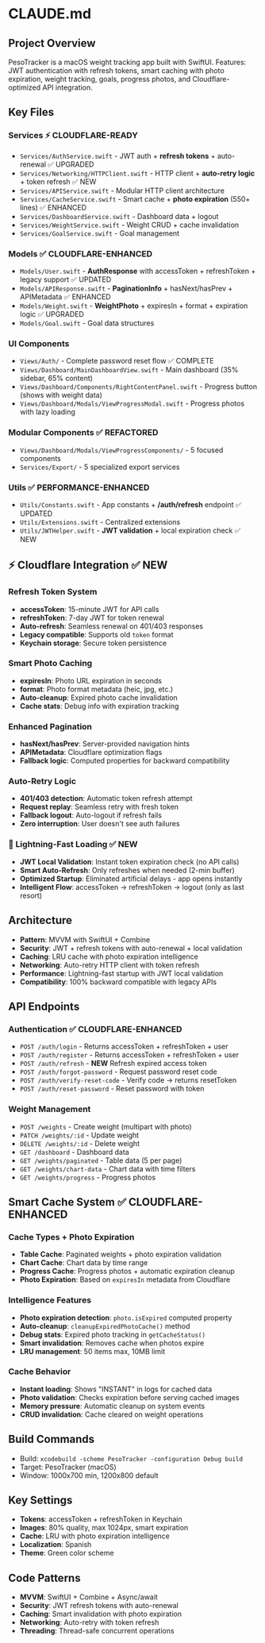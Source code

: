 # CLAUDE.md

## Project Overview
PesoTracker is a macOS weight tracking app built with SwiftUI. Features: JWT authentication with refresh tokens, smart caching with photo expiration, weight tracking, goals, progress photos, and Cloudflare-optimized API integration.

## Key Files

### Services ⚡ CLOUDFLARE-READY
- `Services/AuthService.swift` - JWT auth + **refresh tokens** + auto-renewal ✅ UPGRADED
- `Services/Networking/HTTPClient.swift` - HTTP client + **auto-retry logic** + token refresh ✅ NEW
- `Services/APIService.swift` - Modular HTTP client architecture
- `Services/CacheService.swift` - Smart cache + **photo expiration** (550+ lines) ✅ ENHANCED
- `Services/DashboardService.swift` - Dashboard data + logout
- `Services/WeightService.swift` - Weight CRUD + cache invalidation
- `Services/GoalService.swift` - Goal management

### Models ✅ CLOUDFLARE-ENHANCED
- `Models/User.swift` - **AuthResponse** with accessToken + refreshToken + legacy support ✅ UPDATED
- `Models/APIResponse.swift` - **PaginationInfo** + hasNext/hasPrev + APIMetadata ✅ ENHANCED
- `Models/Weight.swift` - **WeightPhoto** + expiresIn + format + expiration logic ✅ UPGRADED
- `Models/Goal.swift` - Goal data structures

### UI Components
- `Views/Auth/` - Complete password reset flow ✅ COMPLETE
- `Views/Dashboard/MainDashboardView.swift` - Main dashboard (35% sidebar, 65% content)
- `Views/Dashboard/Components/RightContentPanel.swift` - Progress button (shows with weight data)
- `Views/Dashboard/Modals/ViewProgressModal.swift` - Progress photos with lazy loading

### Modular Components ✅ REFACTORED
- `Views/Dashboard/Modals/ViewProgressComponents/` - 5 focused components
- `Services/Export/` - 5 specialized export services

### Utils ✅ PERFORMANCE-ENHANCED
- `Utils/Constants.swift` - App constants + **/auth/refresh** endpoint ✅ UPDATED
- `Utils/Extensions.swift` - Centralized extensions
- `Utils/JWTHelper.swift` - **JWT validation** + local expiration check ✅ NEW

## ⚡ Cloudflare Integration ✅ NEW

### Refresh Token System
- **accessToken**: 15-minute JWT for API calls
- **refreshToken**: 7-day JWT for token renewal
- **Auto-refresh**: Seamless renewal on 401/403 responses
- **Legacy compatible**: Supports old `token` format
- **Keychain storage**: Secure token persistence

### Smart Photo Caching
- **expiresIn**: Photo URL expiration in seconds
- **format**: Photo format metadata (heic, jpg, etc.)
- **Auto-cleanup**: Expired photo cache invalidation
- **Cache stats**: Debug info with expiration tracking

### Enhanced Pagination
- **hasNext/hasPrev**: Server-provided navigation hints
- **APIMetadata**: Cloudflare optimization flags
- **Fallback logic**: Computed properties for backward compatibility

### Auto-Retry Logic
- **401/403 detection**: Automatic token refresh attempt
- **Request replay**: Seamless retry with fresh token
- **Fallback logout**: Auto-logout if refresh fails
- **Zero interruption**: User doesn't see auth failures

### 🚀 Lightning-Fast Loading ✅ NEW
- **JWT Local Validation**: Instant token expiration check (no API calls)
- **Smart Auto-Refresh**: Only refreshes when needed (2-min buffer)
- **Optimized Startup**: Eliminated artificial delays - app opens instantly
- **Intelligent Flow**: accessToken → refreshToken → logout (only as last resort)

## Architecture
- **Pattern**: MVVM with SwiftUI + Combine
- **Security**: JWT + refresh tokens with auto-renewal + local validation
- **Caching**: LRU cache with photo expiration intelligence
- **Networking**: Auto-retry HTTP client with token refresh
- **Performance**: Lightning-fast startup with JWT local validation
- **Compatibility**: 100% backward compatible with legacy APIs

## API Endpoints

### Authentication ✅ CLOUDFLARE-ENHANCED
- `POST /auth/login` - Returns accessToken + refreshToken + user
- `POST /auth/register` - Returns accessToken + refreshToken + user  
- `POST /auth/refresh` - **NEW** Refresh expired access token
- `POST /auth/forgot-password` - Request password reset code
- `POST /auth/verify-reset-code` - Verify code → returns resetToken
- `POST /auth/reset-password` - Reset password with token

### Weight Management
- `POST /weights` - Create weight (multipart with photo)
- `PATCH /weights/:id` - Update weight
- `DELETE /weights/:id` - Delete weight
- `GET /dashboard` - Dashboard data
- `GET /weights/paginated` - Table data (5 per page)
- `GET /weights/chart-data` - Chart data with time filters
- `GET /weights/progress` - Progress photos

## Smart Cache System ✅ CLOUDFLARE-ENHANCED

### Cache Types + Photo Expiration
- **Table Cache**: Paginated weights + photo expiration validation
- **Chart Cache**: Chart data by time range  
- **Progress Cache**: Progress photos + automatic expiration cleanup
- **Photo Expiration**: Based on `expiresIn` metadata from Cloudflare

### Intelligence Features
- **Photo expiration detection**: `photo.isExpired` computed property
- **Auto-cleanup**: `cleanupExpiredPhotoCache()` method
- **Debug stats**: Expired photo tracking in `getCacheStatus()`
- **Smart invalidation**: Removes cache when photos expire
- **LRU management**: 50 items max, 10MB limit

### Cache Behavior  
- **Instant loading**: Shows "INSTANT" in logs for cached data
- **Photo validation**: Checks expiration before serving cached images
- **Memory pressure**: Automatic cleanup on system events
- **CRUD invalidation**: Cache cleared on weight operations

## Build Commands
- Build: `xcodebuild -scheme PesoTracker -configuration Debug build`
- Target: PesoTracker (macOS)
- Window: 1000x700 min, 1200x800 default

## Key Settings
- **Tokens**: accessToken + refreshToken in Keychain
- **Images**: 80% quality, max 1024px, smart expiration
- **Cache**: LRU with photo expiration intelligence  
- **Localization**: Spanish
- **Theme**: Green color scheme

## Code Patterns
- **MVVM**: SwiftUI + Combine + Async/await
- **Security**: JWT refresh tokens with auto-renewal
- **Caching**: Smart invalidation with photo expiration
- **Networking**: Auto-retry with token refresh
- **Threading**: Thread-safe concurrent operations